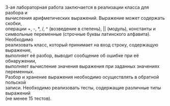 ﻿3-ая лабораторная работа заключается в реализации класса для разбора и  
вычисления арифметических выражений. Выражение может содержать скобки,  
операции +, -, *, /, ^ (возведение в степень), || (модуль), константы и  
символьные переменные (строчные буквы латинского алфавита). Необходимо  
реализовать класс, который принимает на вход строку, содержащую выражение,  
выполняет её разбор, выводит сообщение об ошибке при её обнаружении,  
выполняет вычисление значения выражения при заданных значениях переменных.  
Разбор и хранение выражения необходимо осуществлять в обратной польской  
записи. Необходимо реализовать тесты, содержащие различные типы выражений  
(не менее 15 тестов).
